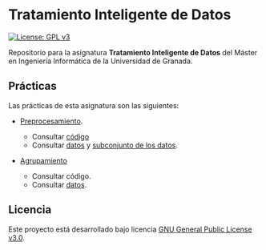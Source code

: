# Tratamiento Inteligente de Datos

[![License: GPL v3](https://img.shields.io/badge/License-GPL%20v3-blue.svg)](https://www.gnu.org/licenses/gpl-3.0)

Repositorio para la asignatura **Tratamiento Inteligente de Datos** del Máster en Ingeniería Informática de la Universidad de Granada.

## Prácticas

Las prácticas de esta asignatura son las siguientes:

- [Preprocesamiento](https://github.com/Carlossamu7/TID_MUII_UGR/milestone/1).
    - Consultar [código](https://github.com/Carlossamu7/TID_MUII_UGR/blob/main/Preprocesamiento/preprocesamiento.py)
    - Consultar [datos](https://github.com/Carlossamu7/TID_MUII_UGR/blob/main/Preprocesamiento/accidentes.xls) y [subconjunto de los datos](https://github.com/Carlossamu7/TID_MUII_UGR/blob/main/Preprocesamiento/accidentes_mini.xls).

- [Agrupamiento](https://github.com/Carlossamu7/TID_MUII_UGR/milestone/2)
    - Consultar código.
    - Consultar [datos](https://github.com/Carlossamu7/TID_MUII_UGR/blob/main/Agrupamiento/bankloan.csv).

## Licencia

Este proyecto está desarrollado bajo licencia [GNU General Public License v3.0](https://es.wikipedia.org/wiki/GNU_General_Public_License).
